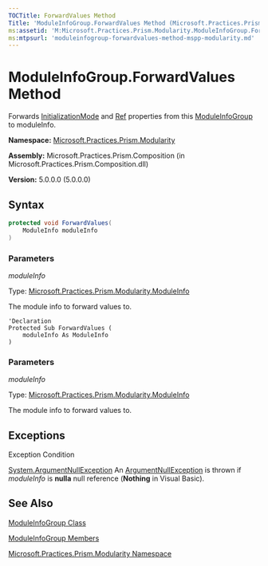 ```yaml
---
TOCTitle: ForwardValues Method
Title: 'ModuleInfoGroup.ForwardValues Method (Microsoft.Practices.Prism.Modularity)'
ms:assetid: 'M:Microsoft.Practices.Prism.Modularity.ModuleInfoGroup.ForwardValues(Microsoft.Practices.Prism.Modularity.ModuleInfo)'
ms:mtpsurl: 'moduleinfogroup-forwardvalues-method-mspp-modularity.md'
---
```


# ModuleInfoGroup.ForwardValues Method

Forwards [InitializationMode](moduleinfogroup-initializationmode-property-mspp-modularity) and [Ref](moduleinfogroup-ref-property-mspp-modularity) properties from this [ModuleInfoGroup](moduleinfogroup-class-mspp-modularity) to moduleInfo.

**Namespace:** [Microsoft.Practices.Prism.Modularity](https://msdn.microsoft.com/library/microsoft.practices.prism.modularity)

**Assembly:** Microsoft.Practices.Prism.Composition (in Microsoft.Practices.Prism.Composition.dll)

**Version:** 5.0.0.0 (5.0.0.0)

## Syntax

```C#
protected void ForwardValues(
	ModuleInfo moduleInfo
)
```
### Parameters

*moduleInfo*  

Type: [Microsoft.Practices.Prism.Modularity.ModuleInfo](moduleinfo-class-mspp-modularity)

The module info to forward values to.

```VB
'Declaration
Protected Sub ForwardValues ( 
	moduleInfo As ModuleInfo
)
```
### Parameters

*moduleInfo*  

Type: [Microsoft.Practices.Prism.Modularity.ModuleInfo](moduleinfo-class-mspp-modularity)

The module info to forward values to.

## Exceptions

 Exception                                                                              Condition                                                                                                                                            
 
 [System.ArgumentNullException](http://msdn.microsoft.com/en-us/library/27426hcy)  An [ArgumentNullException](http://msdn.microsoft.com/en-us/library/27426hcy) is thrown if *moduleInfo* is **nulla** null reference (**Nothing** in Visual Basic).

## See Also
[ModuleInfoGroup Class](moduleinfogroup-class-mspp-modularity)

[ModuleInfoGroup Members](moduleinfogroup-members-mspp-modularity)

[Microsoft.Practices.Prism.Modularity Namespace](mspp-modularity-namespace)
